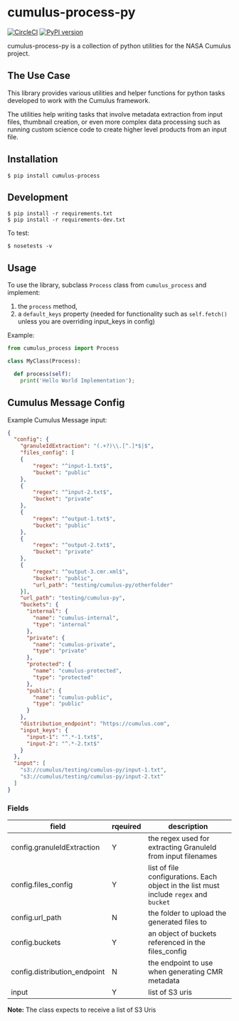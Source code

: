 # cumulus-process-py

[![CircleCI](https://circleci.com/gh/cumulus-nasa/cumulus-process-py.svg?style=svg&circle-token=6564d296f06c4d8d2925e220c4a213267dc70c00)](https://circleci.com/gh/cumulus-nasa/cumulus-process-py)
[![PyPI version](https://badge.fury.io/py/cumulus-process.svg)](https://badge.fury.io/py/cumulus-process)

cumulus-process-py is a collection of python utilities for the NASA Cumulus project.

## The Use Case

This library provides various utilities and helper functions for python tasks developed to work with the Cumulus framework.

The utilities help writing tasks that involve metadata extraction from input files, thumbnail creation, or even more complex data processing such as running custom science code to create higher level products from an input file.

## Installation

    $ pip install cumulus-process

## Development

    $ pip install -r requirements.txt
    $ pip install -r requirements-dev.txt

To test:

    $ nosetests -v

## Usage

To use the library, subclass `Process` class from `cumulus_process` and implement:
1. the `process` method,
2. a `default_keys` property (needed for functionality such as `self.fetch()` unless you are overriding input_keys in config)

Example:

```python
from cumulus_process import Process

class MyClass(Process):

  def process(self):
    print('Hello World Implementation');

```

## Cumulus Message Config
Example Cumulus Message input:

```json
{
  "config": {
    "granuleIdExtraction": "(.+?)\\.[^.]*$|$",
    "files_config": [
    {
        "regex": "^input-1.txt$",
        "bucket": "public"
    },
    {
        "regex": "^input-2.txt$",
        "bucket": "private"
    },
    {
        "regex": "^output-1.txt$",
        "bucket": "public"
    },
    {
        "regex": "^output-2.txt$",
        "bucket": "private"
    },
    {
        "regex": "^output-3.cmr.xml$",
        "bucket": "public",
        "url_path": "testing/cumulus-py/otherfolder"
    }],
    "url_path": "testing/cumulus-py",
    "buckets": {
      "internal": {
        "name": "cumulus-internal",
        "type": "internal"
      },
      "private": {
        "name": "cumulus-private",
        "type": "private"
      },
      "protected": {
        "name": "cumulus-protected",
        "type": "protected"
      },
      "public": {
        "name": "cumulus-public",
        "type": "public"
      }
    },
    "distribution_endpoint": "https://cumulus.com",
    "input_keys": {
      "input-1": "^.*-1.txt$",
      "input-2": "^.*-2.txt$"
    }
  },
  "input": [
    "s3://cumulus/testing/cumulus-py/input-1.txt",
    "s3://cumulus/testing/cumulus-py/input-2.txt"
  ]
}
```

### Fields
| field | rqeuired | description
| ----- | -------  | -----------
| config.granuleIdExtraction | Y |the regex used for extracting GranuleId from input filenames
| config.files_config | Y |list of file configurations. Each object in the list must include `regex` and `bucket`
| config.url_path | N | the folder to upload the generated files to
| config.buckets | Y | an object of buckets referenced in the files_config
| config.distribution_endpoint | N | the endpoint to use when generating CMR metadata
| input | Y | list of S3 uris


**Note:** The class expects to receive a list of S3 Uris


